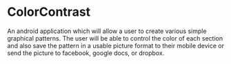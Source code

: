 # ColorContrast
An android application which will allow a user to create various simple graphical patterns. The user will be able to control the color of each section and also save the pattern in a usable picture format to their mobile device or send the picture to facebook, google docs, or dropbox.

